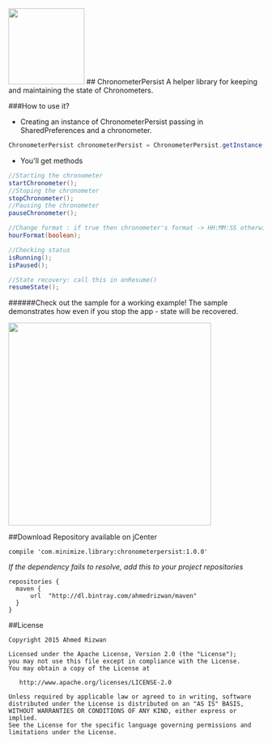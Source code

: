 <img src="https://raw.githubusercontent.com/ahmedrizwan/ChronometerPersist/master/sample/src/main/res/drawable/chronometer.png" width=150px  />
## ChronometerPersist
A helper library for keeping and maintaining the state of Chronometers.

###How to use it?
* Creating an instance of ChronometerPersist passing in SharedPreferences and a chronometer.

```java
ChronometerPersist chronometerPersist = ChronometerPersist.getInstance(chronometer, sharedPreferences);
```
* You'll get methods
```java
//Starting the chronometer
startChronometer();
//Stoping the chronometer
stopChronometer();
//Pausing the chronometer
pauseChronometer();

//Change format : if true then chronometer's format -> HH:MM:SS otherwise MM:SS
hourFormat(boolean); 

//Checking status
isRunning(); 
isPaused(); 

//State recovery: call this in onResume() 
resumeState(); 
```

######Check out the sample for a working example!
The sample demonstrates how even if you stop the app - state will be recovered.

<img src="https://raw.githubusercontent.com/ahmedrizwan/ChronometerPersist/master/sample/src/main/res/drawable/chronopersist.gif" width=400px  />

##Download 
Repository available on jCenter

```Gradle
compile 'com.minimize.library:chronometerpersist:1.0.0'
```
*If the dependency fails to resolve, add this to your project repositories*
```Gradle
repositories {
  maven {
      url  "http://dl.bintray.com/ahmedrizwan/maven" 
  }
}
```

##License 
```
Copyright 2015 Ahmed Rizwan

Licensed under the Apache License, Version 2.0 (the "License");
you may not use this file except in compliance with the License.
You may obtain a copy of the License at

   http://www.apache.org/licenses/LICENSE-2.0

Unless required by applicable law or agreed to in writing, software
distributed under the License is distributed on an "AS IS" BASIS,
WITHOUT WARRANTIES OR CONDITIONS OF ANY KIND, either express or implied.
See the License for the specific language governing permissions and
limitations under the License.
```

